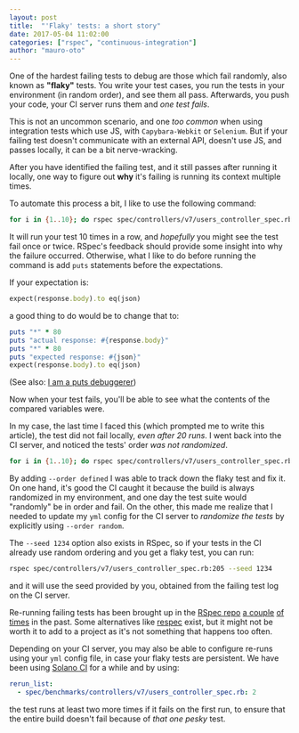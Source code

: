 ```yaml
---
layout: post
title:  "'Flaky' tests: a short story"
date: 2017-05-04 11:02:00
categories: ["rspec", "continuous-integration"]
author: "mauro-oto"
---
```


One of the hardest failing tests to debug are those which fail randomly, also
known as __"flaky"__ tests. You write your test cases, you run the tests in your
environment (in random order), and see them all pass. Afterwards, you push your
code, your CI server runs them and _one test fails_.

This is not an uncommon scenario, and one _too common_ when using integration
tests which use JS, with `Capybara-Webkit` or `Selenium`.
But if your failing test doesn't communicate with an external API, doesn't use
JS, and passes locally, it can be a bit nerve-wracking.

After you have identified the failing test, and it still passes after running it
locally, one way to figure out __why__ it's failing is running its context
multiple times.

To automate this process a bit, I like to use the following command:

<!--more-->

```bash
for i in {1..10}; do rspec spec/controllers/v7/users_controller_spec.rb:205; done
```

It will run your test 10 times in a row, and _hopefully_ you might see the
test fail once or twice. RSpec's feedback should provide some insight into why
the failure occurred. Otherwise, what I like to do before running the command is
add `puts` statements before the expectations.

If your expectation is:

```ruby
expect(response.body).to eq(json)
```

a good thing to do would be to change that to:

```ruby
puts "*" * 80
puts "actual response: #{response.body}"
puts "*" * 80
puts "expected response: #{json}"
expect(response.body).to eq(json)
```

(See also: [I am a puts debuggerer](https://tenderlovemaking.com/2016/02/05/i-am-a-puts-debuggerer.html))

Now when your test fails, you'll be able to see what the contents of the
compared variables were.

In my case, the last time I faced this (which prompted me to write this article),
the test did not fail locally, _even after 20 runs_. I went back into the CI server,
and noticed the tests' order _was not randomized_.

```bash
for i in {1..10}; do rspec spec/controllers/v7/users_controller_spec.rb:205 --order defined; done
```

By adding `--order defined` I was able to track down the flaky test and fix it.
On one hand, it's good the CI caught it because the build is always randomized in
my environment, and one day the test suite would "randomly" be in order and fail.
On the other, this made me realize that I needed to update my `yml` config for
the CI server to _randomize the tests_ by explicitly using `--order random`.

The `--seed 1234` option also exists in RSpec, so if your tests in the CI already use
random ordering and you get a flaky test, you can run:

```bash
rspec spec/controllers/v7/users_controller_spec.rb:205 --seed 1234
```

and it will use the seed provided by you, obtained from the failing
test log on the CI server.

Re-running failing tests has been brought up in the [RSpec repo](https://github.com/rspec/rspec-core)
[a couple](https://github.com/rspec/rspec-core/issues/456)
[of times](https://github.com/rspec/rspec-core/issues/795) in the past.
Some alternatives like [respec](https://github.com/oggy/respec) exist, but it
might not be worth it to add to a project as it's not something that happens too
often.

Depending on your CI server, you may also be able to configure re-runs
using your `yml` config file, in case your flaky tests are persistent. We have
been using [Solano CI](https://ci.solanolabs.com) for a while and by using:

```yaml
rerun_list:
  - spec/benchmarks/controllers/v7/users_controller_spec.rb: 2
```

the test runs at least two more times if it fails on the first run, to ensure
that the entire build doesn't fail because of _that one pesky_ test.
